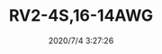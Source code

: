 ﻿---
layout: post 
title: RV2-4S,16-14AWG
tags: RV
categories: housing-terminal
overview: RV2-4S,16-14AWG
series: KT
part_number: RV2-4S
thumb_img: static/202007/433-thumb-20200704112809.jpg
small_img: static/202007/433-20200704112809.jpg
date: 2020/7/4 3:27:26
---



